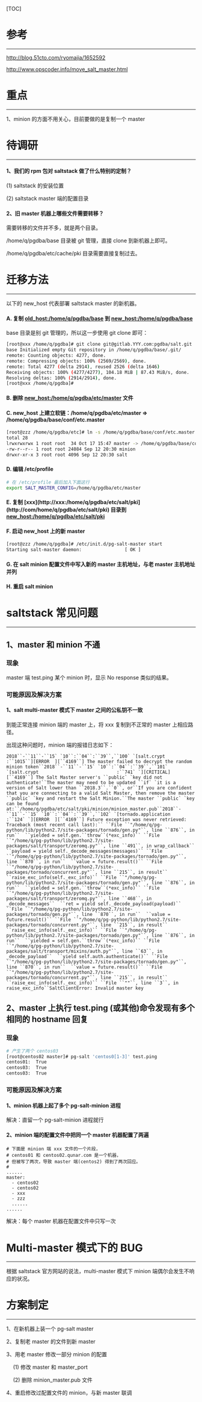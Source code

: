 [TOC]



# 参考

------

http://blog.51cto.com/ryomajia/1652592

http://www.opscoder.info/move_salt_master.html

# 重点

------

1、minion 的方面不用关心，目前要做的是复制一个 master



# 待调研

------

#### 1、我们的 rpm 包对 saltstack 做了什么特别的定制？

(1) saltstack 的安装位置

(2) saltstack master 端的配置目录



#### 2、旧 master 机器上哪些文件需要转移？

需要转移的文件并不多，就是两个目录。

/home/q/pgdba/base 目录被 git 管理，直接 clone 到新机器上即可。

/home/q/pgdba/etc/cache/pki 目录需要直接复制过去。



# 迁移方法

------

以下的 new_host 代表部署 saltstack master 的新机器。

#### A. 复制 [old_host:/home/q/pgdba/base](http://old_host/home/q/pgdba/base) 到 [new_host:/home/q/pgdba/base](http://new_host/home/q/pgdba/base)

base 目录是别 git 管理的，所以这一步使用 git clone 即可：

```bash
[root@xxx /home/q/pgdba]# git clone git@gitlab.YYY.com:pgdba/salt.git 
base Initialized empty Git repository in /home/q/pgdba/base/.git/
remote: Counting objects: 4277, done.
remote: Compressing objects: 100% (2569/2569), done.
remote: Total 4277 (delta 2914), reused 2526 (delta 1646)
Receiving objects: 100% (4277/4277), 104.18 MiB | 87.43 MiB/s, done.
Resolving deltas: 100% (2914/2914), done.
[root@xxx /home/q/pgdba]#
```



#### B. 删除 [new_host:/home/q/pgdba/etc/master](http://new_host/home/q/pgdba/etc/master) 文件

#### C. new_host 上建立软链：/home/q/pgdba/etc/master => /home/q/pgdba/base/conf/etc.master

```bash
[root@zzz /home/q/pgdba/etc]# ln -s /home/q/pgdba/base/conf/etc.master master [root@zzz /home/q/pgdba/etc]# ll
total 28
lrwxrwxrwx 1 root root  34 Oct 17 15:47 master -> /home/q/pgdba/base/conf/etc.master
-rw-r--r-- 1 root root 24084 Sep 12 20:30 minion
drwxr-xr-x 3 root root 4096 Sep 12 20:30 salt
```



#### D. 编辑 /etc/profile

```bash
# 在 /etc/profile 最后加入下面这行
export SALT_MASTER_CONFIG=/home/q/pgdba/etc/master
```



#### E. 复制 [xxx](http://xxx:/home/q/pgdba/etc/salt/pki](http://com/home/q/pgdba/etc/salt/pki) 目录到 [new_host:/home/q/pgdba/etc/salt/pki](http://new_host/home/q/pgdba/etc/salt/pki)



#### F. 启动 new_host 上的新 master

```bash
[root@zzz /home/q/pgdba]# /etc/init.d/pg-salt-master start
Starting salt-master daemon:                [ OK ]
```



#### G. 在 salt minion 配置文件中写入新的 master 主机地址，与老 master 主机地址并列



#### H. 重启 salt minion



# saltstack 常见问题

------

## 1、master 和 minion 不通

### 现象

master 端 test.ping 某个 minion 时，显示 No response 类似的结果。

### 可能原因及解决方案

#### 1、salt multi-master 模式下 master 之间的公私钥不一致

到能正常连接 minion 端的 master 上，将 xxx 复制到不正常的 master 上相应路径。

出现这种问题时，minion 端的报错日志如下：

```
2018``-``11``-``15` `10``:``04``:``39``,``100` `[salt.crypt                             :``1015``][ERROR  ][``4169``] The master failed to decrypt the random minion token``2018``-``11``-``15` `10``:``04``:``39``,``101` `[salt.crypt                             :``741` `][CRITICAL][``4169``] The Salt Master server's ``public` `key did not authenticate!``The master may need to be updated ``if` `it is a version of Salt lower than ``2018.3``.``0``, or``If you are confident that you are connecting to a valid Salt Master, then remove the master ``public` `key and restart the Salt Minion.``The master ``public` `key can be found at:``/home/q/pgdba/etc/salt/pki/minion/minion_master.pub``2018``-``11``-``15` `10``:``04``:``39``,``102` `[tornado.application                        :``124` `][ERROR  ][``4169``] Future exception was never retrieved: Traceback (most recent call last):`` ``File ``"/home/q/pg-python/lib/python2.7/site-packages/tornado/gen.py"``, line ``876``, in run``  ``yielded = self.gen.``throw``(*exc_info)`` ``File ``"/home/q/pg-python/lib/python2.7/site-packages/salt/transport/zeromq.py"``, line ``491``, in wrap_callback``  ``payload = yield self._decode_messages(messages)`` ``File ``"/home/q/pg-python/lib/python2.7/site-packages/tornado/gen.py"``, line ``870``, in run``  ``value = future.result()`` ``File ``"/home/q/pg-python/lib/python2.7/site-packages/tornado/concurrent.py"``, line ``215``, in result``  ``raise_exc_info(self._exc_info)`` ``File ``"/home/q/pg-python/lib/python2.7/site-packages/tornado/gen.py"``, line ``876``, in run``  ``yielded = self.gen.``throw``(*exc_info)`` ``File ``"/home/q/pg-python/lib/python2.7/site-packages/salt/transport/zeromq.py"``, line ``468``, in _decode_messages``  ``ret = yield self._decode_payload(payload)`` ``File ``"/home/q/pg-python/lib/python2.7/site-packages/tornado/gen.py"``, line ``870``, in run``  ``value = future.result()`` ``File ``"/home/q/pg-python/lib/python2.7/site-packages/tornado/concurrent.py"``, line ``215``, in result``  ``raise_exc_info(self._exc_info)`` ``File ``"/home/q/pg-python/lib/python2.7/site-packages/tornado/gen.py"``, line ``876``, in run``  ``yielded = self.gen.``throw``(*exc_info)`` ``File ``"/home/q/pg-python/lib/python2.7/site-packages/salt/transport/mixins/auth.py"``, line ``63``, in _decode_payload``  ``yield self.auth.authenticate()`` ``File ``"/home/q/pg-python/lib/python2.7/site-packages/tornado/gen.py"``, line ``870``, in run``  ``value = future.result()`` ``File ``"/home/q/pg-python/lib/python2.7/site-packages/tornado/concurrent.py"``, line ``215``, in result``  ``raise_exc_info(self._exc_info)`` ``File ``""``, line ``3``, in raise_exc_info``SaltClientError: Invalid master key
```



## 2、master 上执行 test.ping (或其他)命令发现有多个相同的 hostname 回复

### 现象

```bash
# 产生了两个 centos03 
[root@centos02 master]# pg-salt 'centos0[1-3]' test.ping
centos01:  True
centos03:  True
centos03:  True
```



### 可能原因及解决方案

#### 1、minion 机器上起了多个 pg-salt-minion 进程

解决：直留一个 pg-salt-minion 进程就行

#### 2、minion 端的配置文件中把同一个 master 机器配置了两遍

```
# 下面是 minion 端 xxx 文件的一个片段，
# centos01 和 centos02.qunar.com 是一个机器，
# 但被写了两次，导致 master 端(centos2) 得到了两次回应。
#
......
master: 
  - centos02 
  - centos02
  - xxx
  - zzz
  ......
......
```



解决：每个 master 机器在配置文件中只写一次



# Multi-master 模式下的 BUG

------

根据 saltstack 官方网站的说法，multi-master 模式下 minion 端偶尔会发生不响应的状况。



# 方案制定

------

1、在新机器上装一个 pg-salt master

2、复制老 master 的文件到新 master

3、用老 master 修改一部分 minion 的配置

　 (1) 修改 master 和 master_port

　 (2) 删除 minion_master.pub 文件

4、重启修改过配置文件的 minion，与新 master 联调